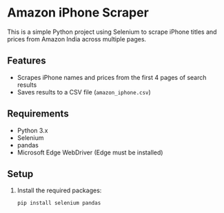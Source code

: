 # Amazon iPhone Scraper

This is a simple Python project using Selenium to scrape iPhone titles and prices from Amazon India across multiple pages.

## Features

- Scrapes iPhone names and prices from the first 4 pages of search results
- Saves results to a CSV file (`amazon_iphone.csv`)

## Requirements

- Python 3.x
- Selenium
- pandas
- Microsoft Edge WebDriver (Edge must be installed)

## Setup

1. Install the required packages:
   ```bash
   pip install selenium pandas
